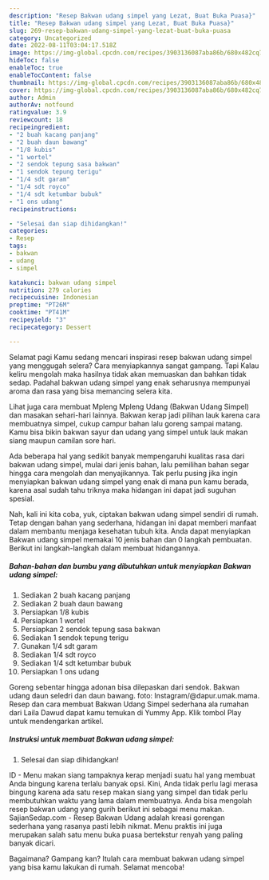 ```yaml
---
description: "Resep Bakwan udang simpel yang Lezat, Buat Buka Puasa}"
title: "Resep Bakwan udang simpel yang Lezat, Buat Buka Puasa}"
slug: 269-resep-bakwan-udang-simpel-yang-lezat-buat-buka-puasa
category: Uncategorized
date: 2022-08-11T03:04:17.518Z
image: https://img-global.cpcdn.com/recipes/3903136087aba86b/680x482cq70/bakwan-udang-simpel-foto-resep-utama.jpg
hideToc: false
enableToc: true
enableTocContent: false
thumbnail: https://img-global.cpcdn.com/recipes/3903136087aba86b/680x482cq70/bakwan-udang-simpel-foto-resep-utama.jpg
cover: https://img-global.cpcdn.com/recipes/3903136087aba86b/680x482cq70/bakwan-udang-simpel-foto-resep-utama.jpg
author: Admin
authorAv: notfound
ratingvalue: 3.9
reviewcount: 18
recipeingredient:
- "2 buah kacang panjang"
- "2 buah daun bawang"
- "1/8 kubis"
- "1 wortel"
- "2 sendok tepung sasa bakwan"
- "1 sendok tepung terigu"
- "1/4 sdt garam"
- "1/4 sdt royco"
- "1/4 sdt ketumbar bubuk"
- "1 ons udang"
recipeinstructions:

- "Selesai dan siap dihidangkan!"
categories:
- Resep
tags:
- bakwan
- udang
- simpel

katakunci: bakwan udang simpel 
nutrition: 279 calories
recipecuisine: Indonesian
preptime: "PT26M"
cooktime: "PT41M"
recipeyield: "3"
recipecategory: Dessert

---
```



Selamat pagi Kamu sedang mencari inspirasi resep bakwan udang simpel yang menggugah selera? Cara menyiapkannya sangat gampang. Tapi Kalau keliru mengolah maka hasilnya tidak akan memuaskan dan bahkan tidak sedap. Padahal bakwan udang simpel yang enak seharusnya mempunyai aroma dan rasa yang bisa memancing selera kita.


Lihat juga cara membuat Mpleng Mpleng Udang (Bakwan Udang Simpel) dan masakan sehari-hari lainnya. Bakwan kerap jadi pilihan lauk karena cara membuatnya simpel, cukup campur bahan lalu goreng sampai matang. Kamu bisa bikin bakwan sayur dan udang yang simpel untuk lauk makan siang maupun camilan sore hari.

Ada beberapa hal yang sedikit banyak mempengaruhi kualitas rasa dari bakwan udang simpel, mulai dari jenis bahan, lalu pemilihan bahan segar hingga cara mengolah dan menyajikannya. Tak perlu pusing jika ingin menyiapkan bakwan udang simpel yang enak di mana pun kamu berada, karena asal sudah tahu triknya maka hidangan ini dapat jadi suguhan spesial.


Nah, kali ini kita coba, yuk, ciptakan bakwan udang simpel sendiri di rumah. Tetap dengan bahan yang sederhana, hidangan ini dapat memberi manfaat dalam membantu menjaga kesehatan tubuh kita. Anda dapat menyiapkan Bakwan udang simpel memakai 10 jenis bahan dan 0 langkah pembuatan. Berikut ini langkah-langkah dalam membuat hidangannya.

<!--inarticleads1-->

##### Bahan-bahan dan bumbu yang dibutuhkan untuk menyiapkan Bakwan udang simpel:

1. Sediakan 2 buah kacang panjang
1. Sediakan 2 buah daun bawang
1. Persiapkan 1/8 kubis
1. Persiapkan 1 wortel
1. Persiapkan 2 sendok tepung sasa bakwan
1. Sediakan 1 sendok tepung terigu
1. Gunakan 1/4 sdt garam
1. Sediakan 1/4 sdt royco
1. Sediakan 1/4 sdt ketumbar bubuk
1. Persiapkan 1 ons udang


Goreng sebentar hingga adonan bisa dilepaskan dari sendok. Bakwan udang daun seledri dan daun bawang. foto: Instagram/@dapur.umak.mama. Resep dan cara membuat Bakwan Udang Simpel sederhana ala rumahan dari Laila Dawud dapat kamu temukan di Yummy App. Klik tombol Play untuk mendengarkan artikel. 

<!--inarticleads2-->

##### Instruksi untuk membuat Bakwan udang simpel:


1. Selesai dan siap dihidangkan!

ID - Menu makan siang tampaknya kerap menjadi suatu hal yang membuat Anda bingung karena terlalu banyak opsi. Kini, Anda tidak perlu lagi merasa bingung karena ada satu resep makan siang yang simpel dan tidak perlu membutuhkan waktu yang lama dalam membuatnya. Anda bisa mengolah resep bakwan udang yang gurih berikut ini sebagai menu makan. SajianSedap.com - Resep Bakwan Udang adalah kreasi gorengan sederhana yang rasanya pasti lebih nikmat. Menu praktis ini juga merupakan salah satu menu buka puasa bertekstur renyah yang paling banyak dicari. 

Bagaimana? Gampang kan? Itulah cara membuat bakwan udang simpel yang bisa kamu lakukan di rumah. Selamat mencoba!
